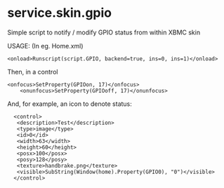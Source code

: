 # service.skin.gpio
Simple script to notify / modify GPIO status from within XBMC skin

USAGE:
(In eg. Home.xml)
```
<onload>Runscript(script.GPIO, backend=true, ins=0, ins=1)</onload>
```
Then, in a control
```
<onfocus>SetProperty(GPIOon, 17)</onfocus>
	<onunfocus>SetProperty(GPIOoff, 17)</onunfocus>
```
And, for example, an icon to denote status:
```
  <control>
   <description>Test</description>
   <type>image</type>
   <id>0</id>
   <width>63</width>
   <height>60</height>
   <posx>100</posx>
   <posy>128</posy>
   <texture>handbrake.png</texture>
   <visible>SubString(Window(home).Property(GPIO0), "0")</visible>
  </control>
```
